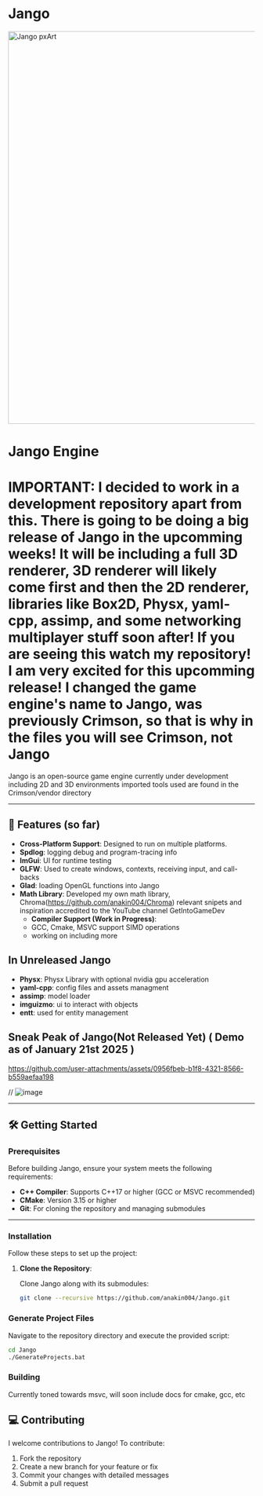 # Jango


<img src="https://github.com/user-attachments/assets/94f709bb-4abf-4543-8ba8-9663fa66020d" alt="Jango pxArt" width="800">



# Jango Engine 

# IMPORTANT: I decided to work in a development repository apart from this. There is going to be doing a big release of Jango in the upcomming weeks! It will be including a full 3D renderer, 3D renderer will likely come first and then the 2D renderer, libraries like Box2D, Physx, yaml-cpp, assimp, and some networking multiplayer stuff soon after! If you are seeing this watch my repository! I am very excited for this upcomming release! I changed the game engine's name to Jango, was previously Crimson, so that is why in the files you will see Crimson, not Jango

Jango is an open-source game engine currently under development including 2D and 3D environments
imported tools used are found in the Crimson/vendor directory

---

## 🚀 Features (so far)

- **Cross-Platform Support**: Designed to run on multiple platforms.
- **Spdlog**: logging debug and program-tracing info
- **ImGui**: UI for runtime testing
- **GLFW**: Used to create windows, contexts, receiving input, and call-backs
- **Glad**: loading OpenGL functions into Jango
- **Math Library**: Developed my own math library, Chroma(https://github.com/anakin004/Chroma)
  relevant snipets and inspiration accredited to the YouTube channel GetIntoGameDev
  - **Compiler Support (Work in Progress)**: 
  - GCC, Cmake, MSVC support SIMD operations
  - working on including more
## In Unreleased Jango
- **Physx**: Physx Library with optional nvidia gpu acceleration
- **yaml-cpp**: config files and assets managment
- **assimp**: model loader
- **imguizmo**: ui to interact with objects
- **entt**: used for entity management


## Sneak Peak of Jango(Not Released Yet) ( Demo as of January 21st 2025 )
https://github.com/user-attachments/assets/0956fbeb-b1f8-4321-8566-b559aefaa198

//
![image](https://github.com/user-attachments/assets/3523a365-1b1e-43f7-8b20-472e7b069025)








---

## 🛠️ Getting Started

### Prerequisites
Before building Jango, ensure your system meets the following requirements:

- **C++ Compiler**: Supports C++17 or higher (GCC or MSVC recommended)
- **CMake**: Version 3.15 or higher
- **Git**: For cloning the repository and managing submodules

---

### Installation

Follow these steps to set up the project:

1. **Clone the Repository**:

   Clone Jango along with its submodules:
   ```bash
   git clone --recursive https://github.com/anakin004/Jango.git

### Generate Project Files

Navigate to the repository directory and execute the provided script:  
```bash
cd Jango
./GenerateProjects.bat
```
### Building

Currently toned towards msvc, 
will soon include docs for cmake, gcc, etc


## 💻 Contributing

I welcome contributions to Jango! To contribute:  
1. Fork the repository 
2. Create a new branch for your feature or fix
3. Commit your changes with detailed messages
4. Submit a pull request  
